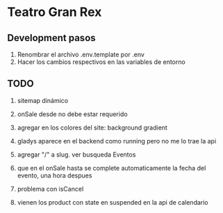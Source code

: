 # Teatro Gran Rex

## Development pasos

1. Renombrar el archivo .env.template por .env
2. Hacer los cambios respectivos en las variables de entorno

## TODO 

1. sitemap dinámico

2. onSale desde no debe estar requerido

3. agregar en los colores del site: background gradient

5. gladys aparece en el backend como running pero no me lo trae la api

6. agregar "/" a slug. ver busqueda Eventos

7. que en el onSale hasta se complete automaticamente la fecha del evento, una hora despues

8. problema con isCancel

9. vienen los product con state en suspended en la api de calendario

